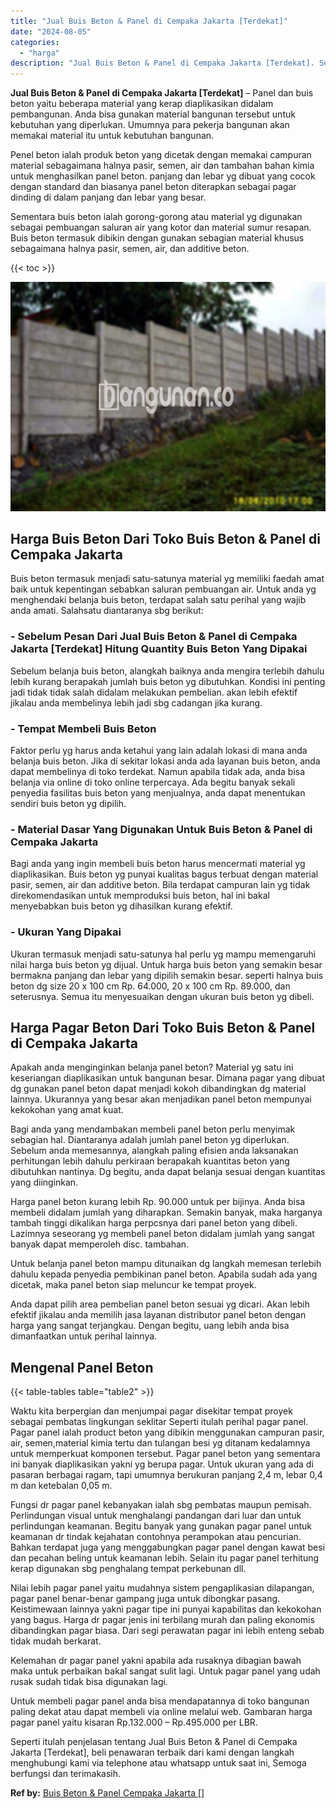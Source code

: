 ```yaml
---
title: "Jual Buis Beton & Panel di Cempaka Jakarta [Terdekat]"
date: "2024-08-05"
categories: 
  - "harga"
description: "Jual Buis Beton & Panel di Cempaka Jakarta [Terdekat]. Seperti itulah penjelasan tentang Jual Buis Beton & Panel di Cempaka Jakarta [Terdekat], beli penawa..."
---
```


**Jual Buis Beton & Panel di Cempaka Jakarta \[Terdekat\]** – Panel dan buis beton yaitu beberapa material yang kerap diaplikasikan didalam pembangunan. Anda bisa gunakan material bangunan tersebut untuk kebutuhan yang diperlukan. Umumnya para pekerja bangunan akan memakai material itu untuk kebutuhan bangunan.

Penel beton ialah produk beton yang dicetak dengan memakai campuran material sebagaimana halnya pasir, semen, air dan tambahan bahan kimia untuk menghasilkan panel beton. panjang dan lebar yg dibuat yang cocok dengan standard dan biasanya panel beton diterapkan sebagai pagar dinding di dalam panjang dan lebar yang besar.

Sementara buis beton ialah gorong-gorong atau material yg digunakan sebagai pembuangan saluran air yang kotor dan material sumur resapan. Buis beton termasuk dibikin dengan gunakan sebagian material khusus sebagaimana halnya pasir, semen, air, dan additive beton.

{{< toc >}}

![Jual Buis Beton & Panel di Cempaka Jakarta [Terdekat]](/images/jual-panel-buis-beton-murah-49.png)

## Harga Buis Beton Dari Toko Buis Beton & Panel di Cempaka Jakarta

Buis beton termasuk menjadi satu-satunya material yg memiliki faedah amat baik untuk kepentingan sebabkan saluran pembuangan air. Untuk anda yg menghendaki belanja buis beton, terdapat salah satu perihal yang wajib anda amati. Salahsatu diantaranya sbg berikut:

### \- Sebelum Pesan Dari Jual Buis Beton & Panel di Cempaka Jakarta \[Terdekat\] Hitung Quantity Buis Beton Yang Dipakai

Sebelum belanja buis beton, alangkah baiknya anda mengira terlebih dahulu lebih kurang berapakah jumlah buis beton yg dibutuhkan. Kondisi ini penting jadi tidak tidak salah didalam melakukan pembelian. akan lebih efektif jikalau anda membelinya lebih jadi sbg cadangan jika kurang.

### \- Tempat Membeli Buis Beton

Faktor perlu yg harus anda ketahui yang lain adalah lokasi di mana anda belanja buis beton. Jika di sekitar lokasi anda ada layanan buis beton, anda dapat membelinya di toko terdekat. Namun apabila tidak ada, anda bisa belanja via online di toko online terpercaya. Ada begitu banyak sekali penyedia fasilitas buis beton yang menjualnya, anda dapat menentukan sendiri buis beton yg dipilih.

### \- Material Dasar Yang Digunakan Untuk Buis Beton & Panel di Cempaka Jakarta

Bagi anda yang ingin membeli buis beton harus mencermati material yg diaplikasikan. Buis beton yg punyai kualitas bagus terbuat dengan material pasir, semen, air dan additive beton. Bila terdapat campuran lain yg tidak direkomendasikan untuk memproduksi buis beton, hal ini bakal menyebabkan buis beton yg dihasilkan kurang efektif.

### \- Ukuran Yang Dipakai

Ukuran termasuk menjadi satu-satunya hal perlu yg mampu memengaruhi nilai harga buis beton yg dijual. Untuk harga buis beton yang semakin besar bermakna panjang dan lebar yang dipilih semakin besar. seperti halnya buis beton dg size 20 x 100 cm Rp. 64.000, 20 x 100 cm Rp. 89.000, dan seterusnya. Semua itu menyesuaikan dengan ukuran buis beton yg dibeli.

## Harga Pagar Beton Dari Toko Buis Beton & Panel di Cempaka Jakarta

Apakah anda menginginkan belanja panel beton? Material yg satu ini keseriangan diaplikasikan untuk bangunan besar. Dimana pagar yang dibuat dg gunakan panel beton dapat menjadi kokoh dibandingkan dg material lainnya. Ukurannya yang besar akan menjadikan panel beton mempunyai kekokohan yang amat kuat.

Bagi anda yang mendambakan membeli panel beton perlu menyimak sebagian hal. Diantaranya adalah jumlah panel beton yg diperlukan. Sebelum anda memesannya, alangkah paling efisien anda laksanakan perhitungan lebih dahulu perkiraan berapakah kuantitas beton yang dibutuhkan nantinya. Dg begitu, anda dapat belanja sesuai dengan kuantitas yang diinginkan.

Harga panel beton kurang lebih Rp. 90.000 untuk per bijinya. Anda bisa membeli didalam jumlah yang diharapkan. Semakin banyak, maka harganya tambah tinggi dikalikan harga perpcsnya dari panel beton yang dibeli. Lazimnya seseorang yg membeli panel beton didalam jumlah yang sangat banyak dapat memperoleh disc. tambahan.

Untuk belanja panel beton mampu ditunaikan dg langkah memesan terlebih dahulu kepada penyedia pembikinan panel beton. Apabila sudah ada yang dicetak, maka panel beton siap meluncur ke tempat proyek.

Anda dapat pilih area pembelian panel beton sesuai yg dicari. Akan lebih efektif jikalau anda memilih jasa layanan distributor panel beton dengan harga yang sangat terjangkau. Dengan begitu, uang lebih anda bisa dimanfaatkan untuk perihal lainnya.

## Mengenal Panel Beton

{{< table-tables table="table2" >}}

Waktu kita berpergian dan menjumpai pagar disekitar tempat proyek sebagai pembatas lingkungan seklitar Seperti itulah perihal pagar panel. Pagar panel ialah product beton yang dibikin menggunakan campuran pasir, air, semen,material kimia tertu dan tulangan besi yg ditanam kedalamnya untuk memperkuat komponen tersebut. Pagar panel beton yang sementara ini banyak diaplikasikan yakni yg berupa pagar. Untuk ukuran yang ada di pasaran berbagai ragam, tapi umumnya berukuran panjang 2,4 m, lebar 0,4 m dan ketebalan 0,05 m.

Fungsi dr pagar panel kebanyakan ialah sbg pembatas maupun pemisah. Perlindungan visual untuk menghalangi pandangan dari luar dan untuk perlindungan keamanan. Begitu banyak yang gunakan pagar panel untuk keamanan dr tindak kejahatan contohnya perampokan atau pencurian. Bahkan terdapat juga yang menggabungkan pagar panel dengan kawat besi dan pecahan beling untuk keamanan lebih. Selain itu pagar panel terhitung kerap digunakan sbg penghalang tempat perkebunan dll.

Nilai lebih pagar panel yaitu mudahnya sistem pengaplikasian dilapangan, pagar panel benar-benar gampang juga untuk dibongkar pasang. Keistimewaan lainnya yakni pagar tipe ini punyai kapabilitas dan kekokohan yang bagus. Harga dr pagar jenis ini terbilang murah dan paling ekonomis dibandingkan pagar biasa. Dari segi perawatan pagar ini lebih enteng sebab tidak mudah berkarat.

Kelemahan dr pagar panel yakni apabila ada rusaknya dibagian bawah maka untuk perbaikan bakal sangat sulit lagi. Untuk pagar panel yang udah rusak sudah tidak bisa digunakan lagi.

Untuk membeli pagar panel anda bisa mendapatannya di toko bangunan paling dekat atau dapat membeli via online melalui web. Gambaran harga pagar panel yaitu kisaran Rp.132.000 – Rp.495.000 per LBR.

Seperti itulah penjelasan tentang Jual Buis Beton & Panel di Cempaka Jakarta \[Terdekat\], beli penawaran terbaik dari kami dengan langkah menghubungi kami via telephone atau whatsapp untuk saat ini, Semoga berfungsi dan terimakasih.

**Ref by:** [Buis Beton & Panel Cempaka Jakarta []](https://id.wikipedia.org/wiki/Buis)
